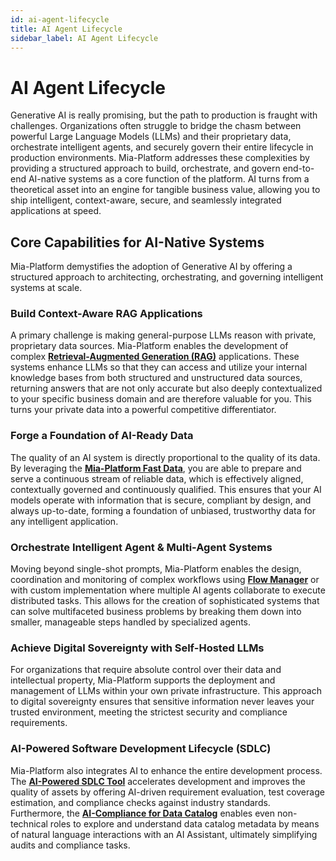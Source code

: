 ```yaml
---
id: ai-agent-lifecycle
title: AI Agent Lifecycle
sidebar_label: AI Agent Lifecycle
---
```


# AI Agent Lifecycle

Generative AI is really promising, but the path to production is fraught with challenges. Organizations often struggle to bridge the chasm between powerful Large Language Models (LLMs) and their proprietary data, orchestrate intelligent agents, and securely govern their entire lifecycle in production environments. Mia-Platform addresses these complexities by providing a structured approach to build, orchestrate, and govern end-to-end AI-native systems as a core function of the platform. AI turns from a theoretical asset into an engine for tangible business value, allowing you to ship intelligent, context-aware, secure, and seamlessly integrated applications at speed.

## Core Capabilities for AI-Native Systems

Mia-Platform demystifies the adoption of Generative AI by offering a structured approach to architecting, orchestrating, and governing intelligent systems at scale.

### Build Context-Aware RAG Applications

A primary challenge is making general-purpose LLMs reason with private, proprietary data sources. Mia-Platform enables the development of complex [**Retrieval-Augmented Generation (RAG)**](/runtime-components/templates/ai-rag-template/10_overview_and_usage.md) applications. These systems enhance LLMs so that they can access and utilize your internal knowledge bases from both structured and unstructured data sources, returning answers that are not only accurate but also deeply contextualized to your specific business domain and are therefore valuable for you. This turns your private data into a powerful competitive differentiator.

### Forge a Foundation of AI-Ready Data

The quality of an AI system is directly proportional to the quality of its data. By leveraging the [**Mia-Platform Fast Data**](/products/fast_data/what_is_fast_data.md), you are able to prepare and serve a continuous stream of reliable data, which is effectively aligned, contextually governed and continuously qualified. This ensures that your AI models operate with information that is secure, compliant by design, and always up-to-date, forming a foundation of unbiased, trustworthy data for any intelligent application.

### Orchestrate Intelligent Agent & Multi-Agent Systems

Moving beyond single-shot prompts, Mia-Platform enables the design, coordination and monitoring of complex workflows using [**Flow Manager**](/runtime-components/plugins/flow-manager-service/10_overview.md) or with custom implementation where multiple AI agents collaborate to execute distributed tasks. This allows for the creation of sophisticated systems that can solve multifaceted business problems by breaking them down into smaller, manageable steps handled by specialized agents.

### Achieve Digital Sovereignty with Self-Hosted LLMs

For organizations that require absolute control over their data and intellectual property, Mia-Platform supports the deployment and management of LLMs within your own private infrastructure. This approach to digital sovereignty ensures that sensitive information never leaves your trusted environment, meeting the strictest security and compliance requirements.

### AI-Powered Software Development Lifecycle (SDLC)

Mia-Platform also integrates AI to enhance the entire development process. The [**AI-Powered SDLC Tool**](/runtime-components/applications/quality-assistant/10_overview.md#ai-powered-sdlc-tool) accelerates development and improves the quality of assets by offering AI-driven requirement evaluation, test coverage estimation, and compliance checks against industry standards. Furthermore, the [**AI-Compliance for Data Catalog**](/runtime-components/applications/data-catalog-ai-compliance/10_overview.md#getting-started) enables even non-technical roles to explore and understand data catalog metadata by means of natural language interactions with an AI Assistant, ultimately simplifying audits and compliance tasks.
